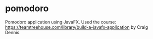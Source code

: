 # pomodoro
Pomodoro application using JavaFX. Used the course: https://teamtreehouse.com/library/build-a-javafx-application by Craig Dennis
